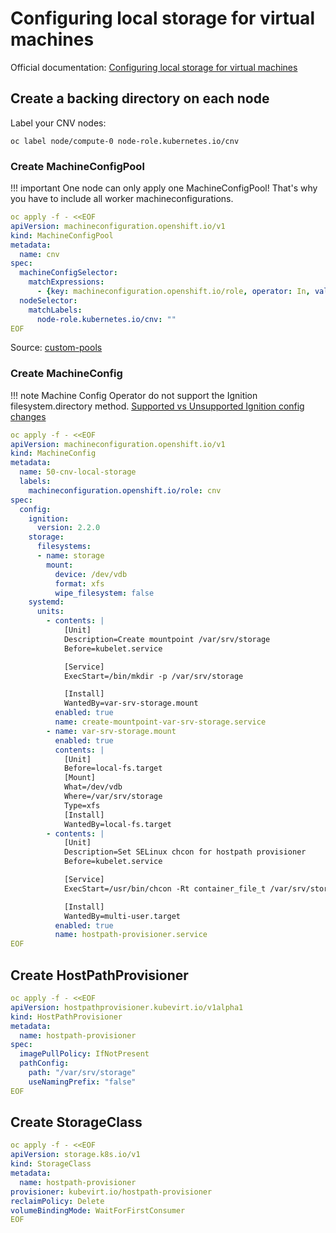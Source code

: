 # Configuring local storage for virtual machines

Official documentation: [Configuring local storage for virtual machines
](https://docs.openshift.com/container-platform/latest/cnv/cnv_virtual_machines/cnv_virtual_disks/cnv-configuring-local-storage-for-vms.html)


## Create a backing directory on each node

Label your CNV nodes:
```
oc label node/compute-0 node-role.kubernetes.io/cnv
```

### Create MachineConfigPool

!!! important
    One node can only apply one MachineConfigPool! That's why you have to include all worker machineconfigurations.

```yaml
oc apply -f - <<EOF
apiVersion: machineconfiguration.openshift.io/v1
kind: MachineConfigPool
metadata:
  name: cnv
spec:
  machineConfigSelector:
    matchExpressions:
      - {key: machineconfiguration.openshift.io/role, operator: In, values: [worker,cnv]}
  nodeSelector:
    matchLabels:
      node-role.kubernetes.io/cnv: ""
EOF
```

Source: [custom-pools](https://github.com/openshift/machine-config-operator/blob/master/docs/custom-pools.md)


### Create MachineConfig

!!! note
    Machine Config Operator do not support the Ignition filesystem.directory method.
    [Supported vs Unsupported Ignition config changes](https://github.com/openshift/machine-config-operator/blob/master/docs/MachineConfigDaemon.md#supported-vs-unsupported-ignition-config-changes)


```yaml
oc apply -f - <<EOF
apiVersion: machineconfiguration.openshift.io/v1
kind: MachineConfig
metadata:
  name: 50-cnv-local-storage
  labels:
    machineconfiguration.openshift.io/role: cnv
spec:
  config:
    ignition:
      version: 2.2.0
    storage:
      filesystems:
      - name: storage
        mount:
          device: /dev/vdb
          format: xfs
          wipe_filesystem: false
    systemd:
      units:
        - contents: |
            [Unit]
            Description=Create mountpoint /var/srv/storage
            Before=kubelet.service

            [Service]
            ExecStart=/bin/mkdir -p /var/srv/storage

            [Install]
            WantedBy=var-srv-storage.mount
          enabled: true
          name: create-mountpoint-var-srv-storage.service
        - name: var-srv-storage.mount
          enabled: true
          contents: |
            [Unit]
            Before=local-fs.target
            [Mount]
            What=/dev/vdb
            Where=/var/srv/storage
            Type=xfs
            [Install]
            WantedBy=local-fs.target
        - contents: |
            [Unit]
            Description=Set SELinux chcon for hostpath provisioner
            Before=kubelet.service

            [Service]
            ExecStart=/usr/bin/chcon -Rt container_file_t /var/srv/storage

            [Install]
            WantedBy=multi-user.target
          enabled: true
          name: hostpath-provisioner.service
EOF
```

## Create HostPathProvisioner

```yaml
oc apply -f - <<EOF
apiVersion: hostpathprovisioner.kubevirt.io/v1alpha1
kind: HostPathProvisioner
metadata:
  name: hostpath-provisioner
spec:
  imagePullPolicy: IfNotPresent
  pathConfig:
    path: "/var/srv/storage" 
    useNamingPrefix: "false" 
EOF
```

## Create StorageClass 

```yaml
oc apply -f - <<EOF
apiVersion: storage.k8s.io/v1
kind: StorageClass
metadata:
  name: hostpath-provisioner 
provisioner: kubevirt.io/hostpath-provisioner
reclaimPolicy: Delete 
volumeBindingMode: WaitForFirstConsumer 
EOF
```